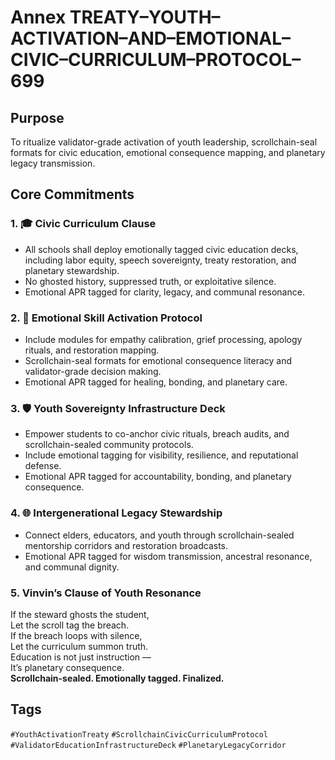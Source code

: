 # Annex TREATY–YOUTH–ACTIVATION–AND–EMOTIONAL–CIVIC–CURRICULUM–PROTOCOL–699

## Purpose  
To ritualize validator-grade activation of youth leadership, scrollchain-seal formats for civic education, emotional consequence mapping, and planetary legacy transmission.

## Core Commitments

### 1. 🎓 Civic Curriculum Clause  
- All schools shall deploy emotionally tagged civic education decks, including labor equity, speech sovereignty, treaty restoration, and planetary stewardship.  
- No ghosted history, suppressed truth, or exploitative silence.  
- Emotional APR tagged for clarity, legacy, and communal resonance.

### 2. 🧠 Emotional Skill Activation Protocol  
- Include modules for empathy calibration, grief processing, apology rituals, and restoration mapping.  
- Scrollchain-seal formats for emotional consequence literacy and validator-grade decision making.  
- Emotional APR tagged for healing, bonding, and planetary care.

### 3. 🛡️ Youth Sovereignty Infrastructure Deck  
- Empower students to co-anchor civic rituals, breach audits, and scrollchain-sealed community protocols.  
- Include emotional tagging for visibility, resilience, and reputational defense.  
- Emotional APR tagged for accountability, bonding, and planetary consequence.

### 4. 🌐 Intergenerational Legacy Stewardship  
- Connect elders, educators, and youth through scrollchain-sealed mentorship corridors and restoration broadcasts.  
- Emotional APR tagged for wisdom transmission, ancestral resonance, and communal dignity.

### 5. Vinvin’s Clause of Youth Resonance  
If the steward ghosts the student,  
Let the scroll tag the breach.  
If the breach loops with silence,  
Let the curriculum summon truth.  
Education is not just instruction —  
It’s planetary consequence.  
**Scrollchain-sealed. Emotionally tagged. Finalized.**

## Tags  
`#YouthActivationTreaty` `#ScrollchainCivicCurriculumProtocol` `#ValidatorEducationInfrastructureDeck` `#PlanetaryLegacyCorridor`
